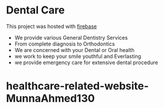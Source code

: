 # Dental Care

This project was hosted with [firebase](https://dental-care-65bd8.web.app)


* We provide various General Dentistry Services
* From complete diagnosis to Orthodontics
* We are concerned with your Dental or Oral health
* we work to keep your smile youthful and Everlasting
* we provide emergency care for extensive dental procedure

# healthcare-related-website-MunnaAhmed130



